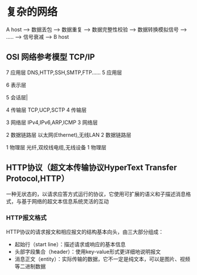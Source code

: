 # 复杂的网络

A host   -->   数据丢包   -->  数据重复	-->	数据完整性校验	--> 数据转换模拟信号  -->  .....  -->  信号衰减  --> B host

## OSI 网络参考模型                                        TCP/IP

7 应用层	 			DNS,HTTP,SSH,SMTP,FTP......				5 应用层

6 表示层	  	

5 会话层|

4 传输层					TCP,UCP,SCTP										4 传输层

3 网络层					IPv4,IPv6,ARP,ICMP							 3 网络层

2 数据链路层			以太网(Ethernet),无线LAN				  2 数据链路层

1 物理层 					光纤,双绞线电缆,无线设备				   1 物理层

## HTTP协议（超文本传输协议HyperText Transfer Protocol,HTTP）

一种无状态的，以请求应答方式运行的协议，它使用可扩展的语义和子描述消息格式，与基于网络的超文本信息系统灵活的互动

### HTTP报文格式

HTTP协议的请求报文和相应报文的结构基本向头，由三大部分组成：

- 起始行（start line）：描述请求或响应的基本信息
- 头部字段集合（header）：使用key-value形式更详细地说明报文
- 消息正文（entity）：实际传输的数据，它不一定是纯文本，可以是图片、视频等二进制数据

